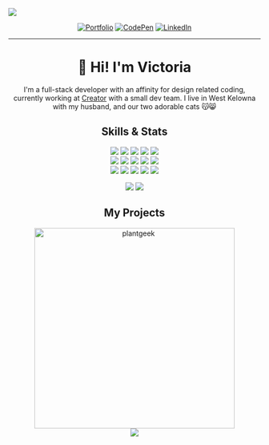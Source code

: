 [![](https://user-images.githubusercontent.com/73324816/118895355-dc09f500-b8ba-11eb-912e-6d1b4882e0bb.png)](https://victoriapeart.com)

<div align='center'>
  
[![Portfolio](https://img.shields.io/badge/PORTFOLIO-000000?style=for-the-badge&logoColor=white)](https://victoriapeart.com)
[![CodePen](https://img.shields.io/badge/Codepen-000000?style=for-the-badge&logo=codepen&logoColor=white)](https://codepen.io/v-prt)
[![LinkedIn](https://img.shields.io/badge/linkedin-000000?style=for-the-badge&logo=linkedin&logoColor=white)](https://linkedin.com/in/victoria-peart)
  
</div>

---

<h1 align='center'>👋 Hi! I'm Victoria</h1>
<p align='center'>I'm a full-stack developer with an affinity for design related coding, currently working at <a href='https://creator.co'>Creator</a> with a small dev team. I live in West Kelowna with my husband, and our two adorable cats 😽😸</p>

<h2 align='center'>Skills & Stats</h2>
<div align='center'>
  
![](https://img.shields.io/badge/HTML5-informational?style=flat&logo=HTML5&logoColor=white&color=b47cb3)
![](https://img.shields.io/badge/CSS3-informational?style=flat&logo=CSS3&logoColor=white&color=b47cb3)
![](https://img.shields.io/badge/JavaScript-informational?style=flat&logo=JavaScript&logoColor=white&color=b47cb3)
![](https://img.shields.io/badge/TypeScript-informational?style=flat&logo=TypeScript&logoColor=white&color=b47cb3)
![](https://img.shields.io/badge/PHP-informational?style=flat&logo=PHP&logoColor=white&color=b47cb3)
 <br />
![](https://img.shields.io/badge/Wordpress-informational?style=flat&logo=Wordpress&logoColor=white&color=b47cb3)
![](https://img.shields.io/badge/React-informational?style=flat&logo=React&logoColor=white&color=b47cb3)
![](https://img.shields.io/badge/Redux-informational?style=flat&logo=Redux&logoColor=white&color=b47cb3)
![](https://img.shields.io/badge/Express-informational?style=flat&logo=Express&logoColor=white&color=b47cb3)
![](https://img.shields.io/badge/Node-informational?style=flat&logo=Node.js&logoColor=white&color=b47cb3)
 <br/>
![](https://img.shields.io/badge/MongoDB-informational?style=flat&logo=MongoDB&logoColor=white&color=b47cb3)
![](https://img.shields.io/badge/MySQL-informational?style=flat&logo=MySQL&logoColor=white&color=b47cb3)
![](https://img.shields.io/badge/GitHub-informational?style=flat&logo=GitHub&logoColor=white&color=b47cb3)
![](https://img.shields.io/badge/VS_Code-informational?style=flat&logo=Visual-Studio-Code&logoColor=white&color=b47cb3)
![](https://img.shields.io/badge/Jira-informational?style=flat&logo=Jira&logoColor=white&color=b47cb3)
</div>

<p align='center'>
  <img src="https://github-readme-stats.vercel.app/api?username=v-prt&title_color=ff8533&icon_color=b47cb3&bg_color=292b57&text_color=ffffff&show_icons=true&count_private=true&include_all_commits=true&hide_border=true&custom_title=My GitHub Stats" />
  <img src="https://github-readme-stats.vercel.app/api/top-langs/?username=v-prt&title_color=ff8533&icon_color=b47cb3&bg_color=292b57&text_color=ffffff&hide_border=true&layout=compact&custom_title=My Languages" />
</p>

<h2 align='center'>My Projects</h2>
<p align='center'>
  <img width="400" src="https://user-images.githubusercontent.com/73324816/154877927-9e52912c-3e1d-4671-abc8-ac0b832b1e34.gif" alt="plantgeek" />
  <br />
  <a href="https://github.com/v-prt/plantgeek">
  <img src="https://github-readme-stats.vercel.app/api/pin/?username=v-prt&repo=plantgeek&title_color=5d9e2e&bg_color=E5EFDC" />
  </a>
</p>

